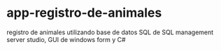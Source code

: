 # app-registro-de-animales
registro de animales utilizando base de datos SQL de SQL management server studio, GUI de windows form y C# 
